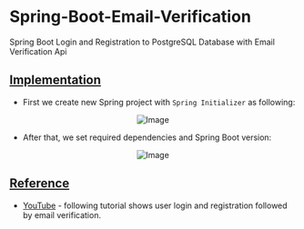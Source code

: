 # Spring-Boot-Email-Verification
Spring Boot Login and Registration to PostgreSQL Database with Email Verification Api

## [Implementation]()

- First we create new Spring project with `Spring Initializer` as following:
  
<p align="center">
  <img src="https://github.com/af4092/Spring-Boot-Email-Verification/assets/24220136/2e57de2c-4dd1-49f8-91d6-f2f30a6d26da.png" alt="Image">
</p>

- After that, we set required dependencies and Spring Boot version:

<p align="center">
  <img src="https://github.com/af4092/Spring-Boot-Email-Verification/assets/24220136/1655cc5f-01a0-4c35-9c68-f5d976fc7ce6.png" alt="Image">
</p>

## [Reference](https://youtu.be/QwQuro7ekvc?list=PLQEQNgm2Nabv0c2tj5eYD9GtcCUunRQDK)

- [YouTube](https://youtu.be/QwQuro7ekvc?list=PLQEQNgm2Nabv0c2tj5eYD9GtcCUunRQDK) - following tutorial shows user login and registration followed by email verification. 
